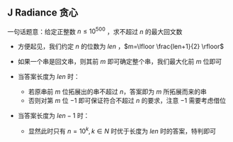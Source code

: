 ## J Radiance 贪心

一句话题意：给定正整数 $n\le 10^{500}$ ，求不超过 $n$ 的最大回文数

* 方便起见，我们约定 $n$ 的位数为 $len$ ，$m=\lfloor \frac{len+1}{2} \rfloor$

* 如果一个串是回文串，则其前 $m$ 即可确定整个串，我们最大化前 $m$ 位即可
* 当答案长度为 $len$ 时：
  * 若原串前 $m$ 位拓展出的串不超过 $n$，答案即为 $m$ 所拓展而来的串
  * 否则对第 $m$ 位 $-1$ 即可保证符合不超过 $n$ 的要求，注意 $-1$ 需要考虑借位
* 当答案长度为 $len-1$ 时：
  * 显然此时只有 $n=10^k,k\in N$ 时优于长度为 $len$ 时的答案，特判即可

